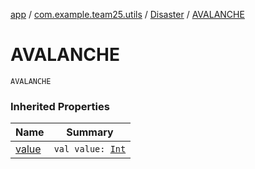 [app](../../index.md) / [com.example.team25.utils](../index.md) / [Disaster](index.md) / [AVALANCHE](./-a-v-a-l-a-n-c-h-e.md)

# AVALANCHE

`AVALANCHE`

### Inherited Properties

| Name | Summary |
|---|---|
| [value](value.md) | `val value: `[`Int`](https://kotlinlang.org/api/latest/jvm/stdlib/kotlin/-int/index.html) |
